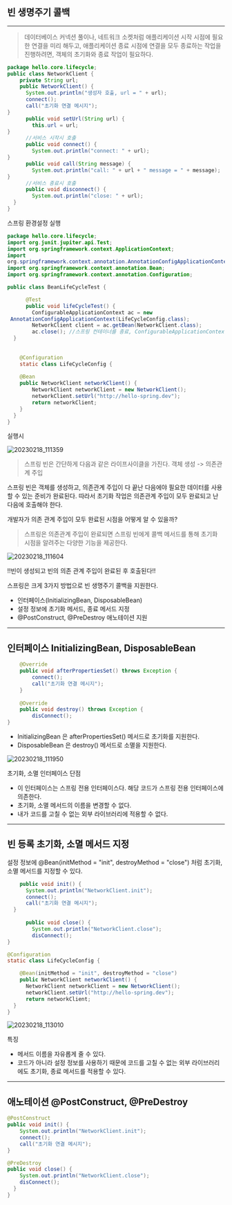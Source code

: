 ## 빈 생명주기 콜백
___
> 데이터베이스 커넥션 풀이나, 네트워크 소켓처럼 애플리케이션 시작 시점에 필요한 연결을 미리 해두고,
애플리케이션 종료 시점에 연결을 모두 종료하는 작업을 진행하려면, 객체의 초기화와 종료 작업이
필요하다.

```java
package hello.core.lifecycle;
public class NetworkClient {
    private String url;
    public NetworkClient() {
      System.out.println("생성자 호출, url = " + url);
      connect();
      call("초기화 연결 메시지");
}
      public void setUrl(String url) {
        this.url = url;
}
      //서비스 시작시 호출
      public void connect() {
        System.out.println("connect: " + url);
}
      public void call(String message) {
        System.out.println("call: " + url + " message = " + message);
}
      //서비스 종료시 호출
      public void disconnect() {
        System.out.println("close: " + url);
  }
}
```
스프링 환경설정 실행
```java
package hello.core.lifecycle;
import org.junit.jupiter.api.Test;
import org.springframework.context.ApplicationContext;
import
org.springframework.context.annotation.AnnotationConfigApplicationContext;
import org.springframework.context.annotation.Bean;
import org.springframework.context.annotation.Configuration;

public class BeanLifeCycleTest {

      @Test
      public void lifeCycleTest() {
        ConfigurableApplicationContext ac = new
 AnnotationConfigApplicationContext(LifeCycleConfig.class);
        NetworkClient client = ac.getBean(NetworkClient.class);
        ac.close(); //스프링 컨테이너를 종료, ConfigurableApplicationContext 필요
  }
  
  
    @Configuration
    static class LifeCycleConfig {
    
    @Bean
    public NetworkClient networkClient() {
        NetworkClient networkClient = new NetworkClient();
        networkClient.setUrl("http://hello-spring.dev");
        return networkClient;
    }
  }
}
```

실행시

![20230218_111359](https://user-images.githubusercontent.com/113106136/219826458-5d4e7bed-f572-4f5f-b3c6-0adbb5c147ca.png)

> 스프링 빈은 간단하게 다음과 같은 라이프사이클을 가진다.
객체 생성 -> 의존관계 주입

스프링 빈은 객체를 생성하고, 의존관계 주입이 다 끝난 다음에야 필요한 데이터를 사용할 수 있는 준비가 완료된다.
따라서 초기화 작업은 의존관계 주입이 모두 완료되고 난 다음에 호출해야 한다.

개발자가 의존 관계 주입이 모두 완료된 시점을 어떻게 알 수 있을까?

> 스프링은 의존관계 주입이 완료되면 스프링 빈에게
 콜백 메서드를 통해 초기화 시점을 알려주는 다양한 기능을 제공한다.
 
 ![20230218_111604](https://user-images.githubusercontent.com/113106136/219826540-ee59d976-e44a-4843-8e22-a295b73a7d02.png)

!!빈이 생성되고 빈의 의존 관계 주입이 완료된 후 호출된다!!

스프링은 크게 3가지 방법으로 빈 생명주기 콜백을 지원한다.
- 인터페이스(InitializingBean, DisposableBean)
- 설정 정보에 초기화 메서드, 종료 메서드 지정
- @PostConstruct, @PreDestroy 애노테이션 지원

___

## 인터페이스 InitializingBean, DisposableBean

```java
    @Override
    public void afterPropertiesSet() throws Exception {
        connect();
        call("초기화 연결 메시지");
    }
    
    @Override
    public void destroy() throws Exception {
        disConnect();
}
```
- InitializingBean 은 afterPropertiesSet() 메서드로 초기화를 지원한다.
- DisposableBean 은 destroy() 메서드로 소멸을 지원한다.

![20230218_111950](https://user-images.githubusercontent.com/113106136/219826693-49959968-f5e9-40d5-91f6-566d4d916f6d.png)


초기화, 소멸 인터페이스 단점
- 이 인터페이스는 스프링 전용 인터페이스다. 해당 코드가 스프링 전용 인터페이스에 의존한다.
- 초기화, 소멸 메서드의 이름을 변경할 수 없다.
- 내가 코드를 고칠 수 없는 외부 라이브러리에 적용할 수 없다.

___
## 빈 등록 초기화, 소멸 메서드 지정
설정 정보에 @Bean(initMethod = "init", destroyMethod = "close") 처럼 초기화, 소멸 메서드를 지정할 수 있다.

```java
    public void init() {
      System.out.println("NetworkClient.init");
      connect();
      call("초기화 연결 메시지");
  }
  
      public void close() {
        System.out.println("NetworkClient.close");
        disConnect();
}
```

```java
@Configuration
static class LifeCycleConfig {

    @Bean(initMethod = "init", destroyMethod = "close")
    public NetworkClient networkClient() {
      NetworkClient networkClient = new NetworkClient();
      networkClient.setUrl("http://hello-spring.dev");
      return networkClient;
  }
}
```
![20230218_113010](https://user-images.githubusercontent.com/113106136/219827082-337fd09d-dae6-4640-b0e6-e548f8718540.png)

특징
- 메서드 이름을 자유롭게 줄 수 있다.
- 코드가 아니라 설정 정보를 사용하기 때문에 코드를 고칠 수 없는 외부 라이브러리에도 초기화, 종료 메서드를 적용할 수 있다.
___

## 애노테이션 @PostConstruct, @PreDestroy

```java
@PostConstruct
public void init() {
    System.out.println("NetworkClient.init");
    connect();
    call("초기화 연결 메시지");
}

@PreDestroy
public void close() {
    System.out.println("NetworkClient.close");
    disConnect();
  }
}
```

